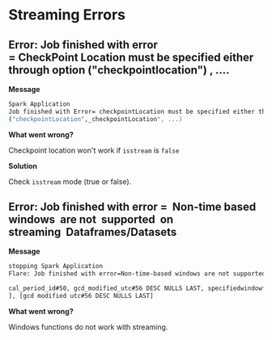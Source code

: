# **Streaming Errors**

## **Error: Job finished with error = CheckPoint Location must be specified either through option ("checkpointlocation") , ….**

**Message**

```bash
Spark Application
Job finished with Error= checkpointLocation must be specified either through option /
("checkpointLocation",_checkpointLocation", ...)
```

**What went wrong?**

Checkpoint location won't work if `isstream` is `false`

**Solution**

Check `isstream` mode (true or false).

## **Error: Job finished with error =  Non-time based windows  are not  supported  on streaming  Dataframes/Datasets**

**Message**

```bash
stopping Spark Application
Flare: Job finished with error=Non-time-based windows are not supported on streaming DataFrames/Datasets; line 9

cal_period_id#50, gcd_modified_utc#56 DESC NULLS LAST, specifiedwindowframe(RowFrame, unboundedpreceding$(), cur.......
], [gcd modified utc#56 DESC NULLS LAST]
```

**What went wrong?**

Windows functions do not work with streaming.